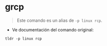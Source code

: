 # grcp

> Este comando es un alias de `-p linux rcp`.

- Ve documentación del comando original:

`tldr -p linux rcp`

